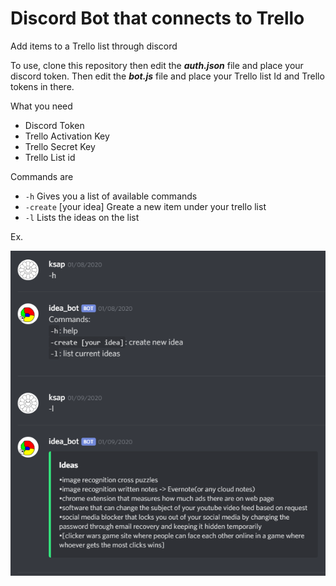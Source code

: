 # Discord Bot that connects to Trello


Add items to a Trello list through discord


To use, clone this repository then edit the ***auth.json*** file and place your discord token. Then edit the ***bot.js*** file and place your Trello list Id and Trello tokens in there.

What you need
* Discord Token 
* Trello Activation Key
* Trello Secret Key
* Trello List id



Commands are 
* `-h` Gives you a list of available commands 
* `-create` [your idea] Greate a new item under your trello list 
* `-l` Lists the ideas on the list 

Ex.

![alt-text](example.png)




